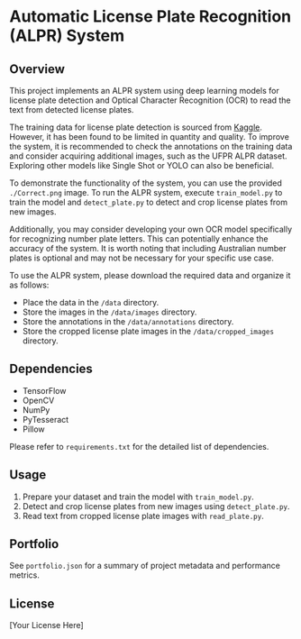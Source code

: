 # Automatic License Plate Recognition (ALPR) System

## Overview
This project implements an ALPR system using deep learning models for license plate detection and Optical Character Recognition (OCR) to read the text from detected license plates.

The training data for license plate detection is sourced from [Kaggle](https://www.kaggle.com/datasets/andrewmvd/car-plate-detection). However, it has been found to be limited in quantity and quality. To improve the system, it is recommended to check the annotations on the training data and consider acquiring additional images, such as the UFPR ALPR dataset. Exploring other models like Single Shot or YOLO can also be beneficial.

To demonstrate the functionality of the system, you can use the provided `./Correct.png` image. To run the ALPR system, execute `train_model.py` to train the model and `detect_plate.py` to detect and crop license plates from new images.

Additionally, you may consider developing your own OCR model specifically for recognizing number plate letters. This can potentially enhance the accuracy of the system. It is worth noting that including Australian number plates is optional and may not be necessary for your specific use case.

To use the ALPR system, please download the required data and organize it as follows:
- Place the data in the `/data` directory.
- Store the images in the `/data/images` directory.
- Store the annotations in the `/data/annotations` directory.
- Store the cropped license plate images in the `/data/cropped_images` directory.

## Dependencies
- TensorFlow
- OpenCV
- NumPy
- PyTesseract
- Pillow

Please refer to `requirements.txt` for the detailed list of dependencies.

## Usage
1. Prepare your dataset and train the model with `train_model.py`.
2. Detect and crop license plates from new images using `detect_plate.py`.
3. Read text from cropped license plate images with `read_plate.py`.

## Portfolio
See `portfolio.json` for a summary of project metadata and performance metrics.

## License
[Your License Here]
